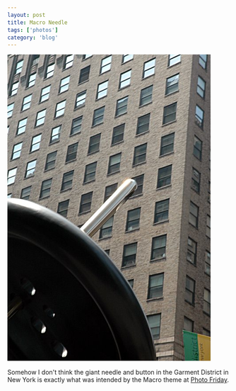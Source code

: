```yaml
---
layout: post
title: Macro Needle
tags: ['photos']
category: 'blog'
---
```


![Needle Point :: Nikon D70 : 1/25s : f/22 : ISO 200](/media/2004/05/macro.jpg)

Somehow I don't think the giant needle and button in the Garment
District in New York is exactly what was intended by the Macro theme at
[Photo Friday](http://www.photofriday.com).

